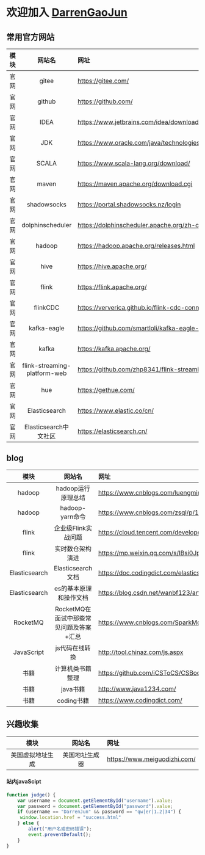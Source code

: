 # 欢迎加入 [DarrenGaoJun](https://github.com/DarrenGaoJun/MyamWiki)

## 常用官方网站

| 模块     | 网站名     | 网址     |
| :-------------: | :-------------: | :------------- |
| 官网       | gitee       | https://gitee.com/       |
| 官网       | github       | https://github.com/       |
| 官网       | IDEA       | https://www.jetbrains.com/idea/download/#section=windows       |
| 官网       | JDK       | https://www.oracle.com/java/technologies/downloads/#java8       |
| 官网       | SCALA       | https://www.scala-lang.org/download/       |
| 官网       | maven       | https://maven.apache.org/download.cgi       |
| 官网       | shadowsocks       | https://portal.shadowsocks.nz/login       |
| 官网       | dolphinscheduler       | https://dolphinscheduler.apache.org/zh-cn/       |
| 官网       | hadoop       | https://hadoop.apache.org/releases.html       |
| 官网       | hive       | https://hive.apache.org/       |
| 官网       | flink       | https://flink.apache.org/       |
| 官网       | flinkCDC       | https://ververica.github.io/flink-cdc-connectors/       |
| 官网       | kafka-eagle       | https://github.com/smartloli/kafka-eagle-bin/tags       |
| 官网       | kafka       | https://kafka.apache.org/       |
| 官网       | flink-streaming-platform-web       | https://github.com/zhp8341/flink-streaming-platform-web       |
| 官网       | hue       | https://gethue.com/       |
| 官网       | Elasticsearch       | https://www.elastic.co/cn/       |
| 官网       | Elasticsearch中文社区       | https://elasticsearch.cn/       |

## blog
| 模块     | 网站名     | 网址     |
| :-------------: | :-------------: | :------------- |
| hadoop       | hadoop运行原理总结       | https://www.cnblogs.com/luengmingbiao/p/11235327.html       |
| hadoop       | hadoop-yarn命令       | https://www.cnblogs.com/zsql/p/11636348.html       |
| flink       | 企业级Flink实战问题       | https://cloud.tencent.com/developer/article/1878449       |
| flink       | 实时数仓架构演进       | https://mp.weixin.qq.com/s/IBsi0JpU7mm8EOoxl9iayg       |
| Elasticsearch       | Elasticsearch文档       | https://doc.codingdict.com/elasticsearch/120/       |
| Elasticsearch       | es的基本原理和操作文档       | https://blog.csdn.net/wanbf123/article/details/81504097       |
| RocketMQ       | RocketMQ在面试中那些常见问题及答案+汇总       | https://www.cnblogs.com/SparkMore/p/13343586.html       |
| JavaScript       | js代码在线转换       | http://tool.chinaz.com/js.aspx       |
| 书籍       | 计算机类书籍整理       | https://github.com/iCSToCS/CSBook       |
| 书籍       | java书籍       | http://www.java1234.com/       |
| 书籍       | coding书籍       | https://www.codingdict.com/       |

## 兴趣收集
| 模块     | 网站名     | 网址     |
| :-------------: | :-------------: | :------------- |
| 美国虚拟地址生成       | 美国地址生成器       | https://www.meiguodizhi.com/       |

#### 站内javaScipt
```js
function judge() {
    var username = document.getElementById("username").value;
    var password = document.getElementById("password").value;
    if (username == "DarrenJun" && password == "qw|er|1.2|34") {
     window.location.href = "success.html"
    } else {
        alert("用户名或密码错误");
        event.preventDefault();
    }
}
```
